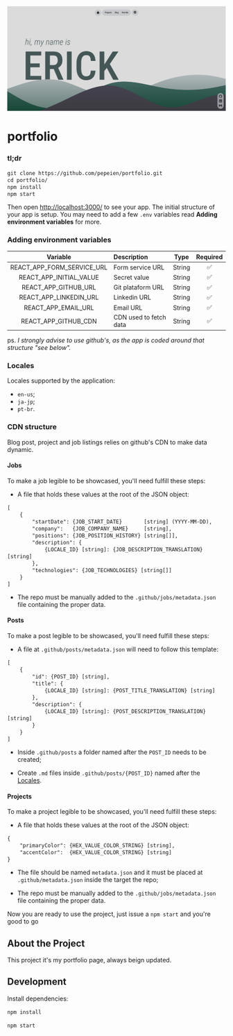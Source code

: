 [![portfolio](.github/images/project-thumbnail.png)](https://ericodesu.com)

# portfolio

### tl;dr

```
git clone https://github.com/pepeien/portfolio.git
cd portfolio/
npm install
npm start
```

Then open [http://localhost:3000/](http://localhost:3000/) to see your app. The initial structure of your app is setup. You may need to add a few `.env` variables read **Adding environment variables** for more.

### Adding environment variables

|  Variable  | Description                       |  Type   | Required |
| :--------: | :-------------------------------  | :-----: | :------: |
| REACT_APP_FORM_SERVICE_URL | Form service URL       | String |    ✅    |
| REACT_APP_INITIAL_VALUE    | Secret value           | String |    ✅    |
| REACT_APP_GITHUB_URL       | Git plataform URL      | String |    ✅    |
| REACT_APP_LINKEDIN_URL     | Linkedin URL           | String |    ✅    |
| REACT_APP_EMAIL_URL        | Email URL              | String |    ✅    |
| REACT_APP_GITHUB_CDN       | CDN used to fetch data | String |    ✅    |

ps. _I strongly advise to use github's, as the app is coded around that structure "see below"._

### Locales

Locales supported by the application:
- `en-us`;
- `ja-jp`;
- `pt-br`.

### CDN structure

Blog post, project and job listings relies on github's CDN to make data dynamic.

#### Jobs

To make a job legible to be showcased, you'll need fulfill these steps:

- A file that holds these values at the root of the JSON object:
```
[
	{
	    "startDate": {JOB_START_DATE}       [string] (YYYY-MM-DD),
	    "company":   {JOB_COMPANY_NAME}     [string],
	    "positions": {JOB_POSITION_HISTORY} [string[]],
	    "description": {
	        {LOCALE_ID} [string]: {JOB_DESCRIPTION_TRANSLATION} [string]
	    },
	    "technologies": {JOB_TECHNOLOGIES} [string[]]
	}
]
```

- The repo must be manually added to the `.github/jobs/metadata.json` file containing the proper data.

#### Posts

To make a post legible to be showcased, you'll need fulfill these steps:

- A file at `.github/posts/metadata.json` will need to follow this template:
```
[
	{
	    "id": {POST_ID} [string],
	    "title": {
	        {LOCALE_ID} [string]: {POST_TITLE_TRANSLATION} [string]
	    },
	    "description": {
	        {LOCALE_ID} [string]: {POST_DESCRIPTION_TRANSLATION} [string]
	    }
	}
]
```

- Inside `.github/posts` a folder named after the `POST_ID` needs to be created;

- Create `.md` files inside `.github/posts/{POST_ID}` named after the [Locales](#locales).

#### Projects

To make a project legible to be showcased, you'll need fulfill these steps:

- A file that holds these values at the root of the JSON object:
```
{
	"primaryColor": {HEX_VALUE_COLOR_STRING} [string],
	"accentColor":  {HEX_VALUE_COLOR_STRING} [string]
}
```

- The file should be named `metadata.json` and it must be placed at `.github/metadata.json` inside the target the repo;

- The repo must be manually added to the `.github/jobs/metadata.json` file containing the proper data.

Now you are ready to use the project, just issue a `npm start` and you're good to go

## About the Project

This project it's my portfolio page, always beign updated.

## Development

Install dependencies:

```sh
npm install
```

```sh
npm start
```
